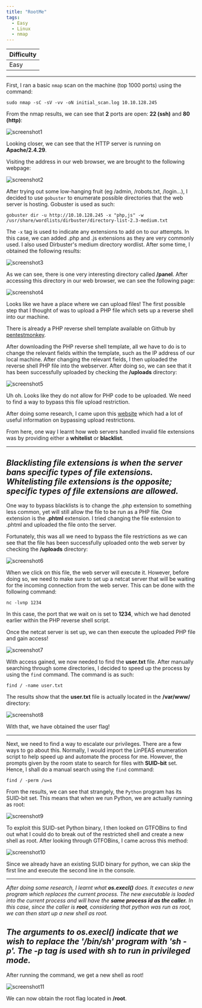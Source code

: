 ```yaml
---
title: "RootMe"
tags:
  - Easy
  - Linux
  - nmap
---
```


| Difficulty |
| ---------- |
|    Easy    |

---

First, I ran a basic `nmap` scan on the machine (top 1000 ports) using the command:

```
sudo nmap -sC -sV -vv -oN initial_scan.log 10.10.128.245 
```

From the nmap results, we can see that **2** ports are open: **22 (ssh)** and **80 (http)**:

![screenshot1](../assets/images/rootme/screenshot1.png)

Looking closer, we can see that the HTTP server is running on **Apache/2.4.29**.

Visiting the address in our web browser, we are brought to the following webpage:

![screenshot2](../assets/images/rootme/screenshot2.png)

After trying out some low-hanging fruit (eg /admin, /robots.txt, /login...), I decided to use `gobuster` to enumerate possible directories that the web server is hosting. Gobuster is used as such:

```
gobuster dir -u http://10.10.128.245 -x "php,js" -w /usr/share/wordlists/dirbuster/directory-list-2.3-medium.txt 
```

The `-x` tag is used to indicate any extensions to add on to our attempts. In this case, we can added .php and .js extensions as they are very commonly used. I also used Dirbuster's medium directory wordlist. After some time, I obtained the following results:

![screenshot3](../assets/images/rootme/screenshot3.png)

As we can see, there is one very interesting directory called **/panel**. After accessing this directory in our web browser, we can see the following page:

![screenshot4](../assets/images/rootme/screenshot4.png)

Looks like we have a place where we can upload files! The first possible step that I thought of was to upload a PHP file which sets up a reverse shell into our machine. 

There is already a PHP reverse shell template available on Github by [pentestmonkey](https://github.com/pentestmonkey/php-reverse-shell).

After downloading the PHP reverse shell template, all we have to do is to change the relevant fields within the template, such as the IP address of our local machine. After changing the relevant fields, I then uploaded the reverse shell PHP file into the webserver. After doing so, we can see that it has been successfully uploaded by checking the **/uploads** directory:

![screenshot5](../assets/images/rootme/screenshot5.png)

Uh oh. Looks like they do not allow for PHP code to be uploaded. We need to find a way to bypass this file upload restriction.

After doing some research, I came upon this [website](https://www.exploit-db.com/docs/english/45074-file-upload-restrictions-bypass.pdf) which had a lot of useful information on bypassing upload restrictions.

From here, one way I learnt how web servers handled invalid file extensions was by providing either a **whitelist** or **blacklist**.

---
*Blacklisting file extensions is when the server bans specific types of file extensions. Whitelisting file extensions is the opposite; specific types of file extensions are allowed.*
---

One way to bypass blacklists is to change the .php extension to something less common, yet will still allow the file to be run as a PHP file. One extension is the **.phtml** extension. I tried changing the file extension to .phtml and uploaded the file onto the server.

Fortunately, this was all we need to bypass the file restrictions as we can see that the file has been successfully uploaded onto the web server by checking the **/uploads** directory:

![screenshot6](../assets/images/rootme/screenshot6.png)

When we click on this file, the web server will execute it. However, before doing so, we need to make sure to set up a netcat server that will be waiting for the incoming connection from the web server. This can be done with the following command:

```
nc -lvnp 1234
```

In this case, the port that we wait on is set to **1234**, which we had denoted earlier within the PHP reverse shell script.

Once the netcat server is set up, we can then execute the uploaded PHP file and gain access!

![screenshot7](../assets/images/rootme/screenshot7.png)

With access gained, we now needed to find the **user.txt** file. After manually searching through some directories, I decided to speed up the process by using the `find` command. The command is as such:

```
find / -name user.txt
```

The results show that the **user.txt** file is actually located in the **/var/www/** directory:

![screenshot8](../assets/images/rootme/screenshot8.png)

With that, we have obtained the user flag!

---

Next, we need to find a way to escalate our privileges. There are a few ways to go about this. Normally, I would import the LinPEAS enumeration script to help speed up and automate the process for me. However, the prompts given by the room state to search for files with **SUID-bit** set. Hence, I shall do a manual search using the `find` command:

```
find / -perm /u=s
```

From the results, we can see that strangely, the `Python` program has its SUID-bit set. This means that when we run Python, we are actually running as root:

![screenshot9](../assets/images/rootme/screenshot9.png)

To exploit this SUID-set Python binary, I then looked on GTFOBins to find out what I could do to break out of the restricted shell and create a new shell as root. After looking through GTFOBins, I came across this method:

![screenshot10](../assets/images/rootme/screenshot10.png)

Since we already have an existing SUID binary for python, we can skip the first line and execute the second line in the console.

---
*After doing some research, I learnt what **os.execl()** does. It executes a new program which replaces the current process. The new executable is loaded into the current process and will have the **same process id as the caller.** In this case, since the caller is **root**, considering that python was run as root, we can then start up a new shell as root.* 

*The arguments to **os.execl()** indicate that we wish to replace the **'/bin/sh'** program with **'sh -p'**. The **-p** tag is used with **sh** to run in privileged mode.*
---

After running the command, we get a new shell as root!

![screenshot11](../assets/images/rootme/screenshot11.png)

We can now obtain the root flag located in **/root**.

